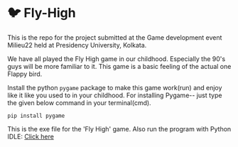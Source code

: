 # :bird: Fly-High
This is the repo for the project submitted at the Game development event Milieu22 held at Presidency University, Kolkata. 

We have all played the Fly High game in our childhood. Especially the 90's guys will be more familiar to it. This game is a basic feeling of the actual one Flappy bird.

Install the python `pygame` package to make this game work(run) and enjoy like it like you used to in your childhood. For installing Pygame-- just type the given below command in your terminal(cmd).
```
pip install pygame
```
This is the exe file for the 'Fly High' game. Also run the program with Python IDLE:
[Click here](https://drive.google.com/file/d/1c8yAA69TrIFCoeFMZPAZdxg3V63ST-xf/view)

